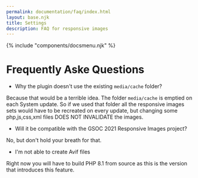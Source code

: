 ```yaml
---
permalink: documentation/faq/index.html
layout: base.njk
title: Settings
description: FAQ for responsive images
---
```


{% include "components/docsmenu.njk" %}

# Frequently Aske Questions

- Why the plugin doesn't use the existing `media/cache` folder?

Because that would be a terrible idea. The folder `media/cache` is emptied on each System update. So if we used that folder all the responsive images sets would have to be recreated on every update, but changing some php,js,css,xml files DOES NOT INVALIDATE the images.

- Will it be compatible with the GSOC 2021 Responsive Images project?

No, but don't hold your breath for that.

- I'm not able to create Avif files

Right now you will have to build PHP 8.1 from source as this is the version that introduces this feature.
